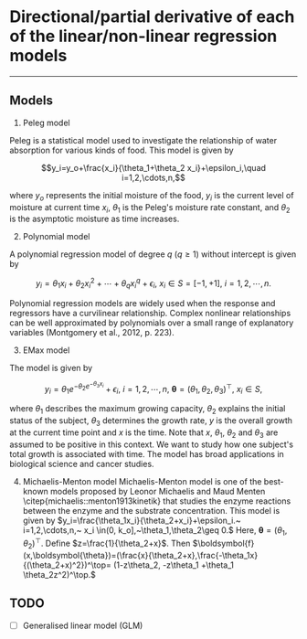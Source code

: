 # Directional/partial derivative of each of the linear/non-linear regression models

---

## Models

1. Peleg model

Peleg is a statistical model used to investigate the relationship of water absorption for various kinds of food. This model is given by
```math
y_i=y_o+\frac{x_i}{\theta_1+\theta_2 x_i}+\epsilon_i,\quad i=1,2,\cdots,n,
```
where $`y_o`$ represents the initial moisture of the food, $`y_i`$ is the current level of moisture at current time $`x_i`$, $`\theta_1`$ is the Peleg's moisture rate constant, and $`\theta_2`$ is the asymptotic moisture as time increases. 

2. Polynomial model

A polynomial regression model of degree $q$ ($q \geq 1$) without intercept is given by
```math
y_i=\theta_1 x_i+\theta_2 x_i^2+\cdots+\theta_q x_i^q+\epsilon_i,~x_i\in S=[-1,+1],~i=1,2,\cdots,n.
```
Polynomial regression models are widely used when the response and regressors have a curvilinear relationship. Complex nonlinear relationships can be well approximated by polynomials over a small range of explanatory variables  (Montgomery et al., 2012, p. 223). 

3. EMax model

The model is given by
```math
y_i=\theta_1 e^{-\theta_2e^{-\theta_3 x_i}}+\epsilon_i,~i=1,2,\cdots,n,~\boldsymbol{\theta}
=(\theta_1,\theta_2,\theta_3)^\top,~x_i\in S,
```
where $`\theta_1`$ describes the maximum growing capacity, $`\theta_2`$ explains the initial status of the subject, $`\theta_3`$ determines the growth rate, $`y`$ is the overall growth at the current time point and $`x`$ is the time. Note that $`x`$, $`\theta_1`$, $`\theta_2`$ and $`\theta_3`$ are assumed to be positive in this context. We want to study how one subject's total growth is associated with time. The model has broad applications in biological science and cancer studies. 

4. Michaelis-Menton model
Michaelis-Menton model is one of the best-known models proposed by Leonor Michaelis and Maud Menten \citep{michaelis::menton1913kinetik} that studies the enzyme reactions between the enzyme and the substrate concentration. This model is given by $`y_i=\frac{\theta_1x_i}{\theta_2+x_i}+\epsilon_i.~ i=1,2,\cdots,n,~ x_i \in(0,                                                                k_o],~\theta_1,\theta_2\geq 0.`$ Here, $`\boldsymbol{\theta}=(\theta_1,\theta_2)^\top`$. Define $`z=\frac{1}{\theta_2+x}`$. Then 
$`\boldsymbol{f}(x,\boldsymbol{\theta})=(\frac{x}{\theta_2+x},\frac{-\theta_1x}{(\theta_2+x)^2})^\top= (1-z\theta_2, -z\theta_1 +\theta_1 \theta_2z^2)^\top.`$

## TODO
+ [ ] Generalised linear model (GLM)
